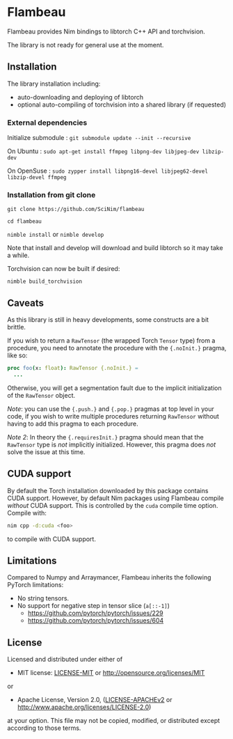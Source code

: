 # Flambeau

Flambeau provides Nim bindings to libtorch C++ API and torchvision.

The library is not ready for general use at the moment.

## Installation

The library installation including:
- auto-downloading and deploying of libtorch
- optional auto-compiling of torchvision into a shared library (if requested)


### External dependencies

Initialize submodule :
``git submodule update --init --recursive``

On Ubuntu :
``sudo apt-get install ffmpeg libpng-dev libjpeg-dev libzip-dev``

On OpenSuse :
``sudo zypper install libpng16-devel libjpeg62-devel libzip-devel ffmpeg``

### Installation from git clone

``git clone https://github.com/SciNim/flambeau``

``cd flambeau``

``nimble install`` or ``nimble develop``

Note that install and develop will download and build libtorch so it may take a while.


Torchvision can now be built if desired:

``nimble build_torchvision``

## Caveats

As this library is still in heavy developments, some constructs are a
bit brittle.

If you wish to return a `RawTensor` (the wrapped Torch `Tensor` type)
from a procedure, you need to annotate the procedure with the
`{.noInit.}` pragma, like so:

```nim
proc foo(x: float): RawTensor {.noInit.} =
  ...
```

Otherwise, you will get a segmentation fault due to the implicit
initialization of the `RawTensor` object.

*Note*: you can use the `{.push.}` and `{.pop.}` pragmas at top level in
your code, if you wish to write multiple procedures returning
`RawTensor` without having to add this pragma to each procedure.

*Note 2*: In theory the `{.requiresInit.}` pragma should mean that the
`RawTensor` type is *not* implicitly initialized. However, this pragma
does *not* solve the issue at this time.

## CUDA support

By default the Torch installation downloaded by this package contains
CUDA support. However, by default Nim packages using Flambeau compile
*without* CUDA support. This is controlled by the `cuda` compile time
option. Compile with:

```sh
nim cpp -d:cuda <foo>
```

to compile with CUDA support.

## Limitations

Compared to Numpy and Arraymancer, Flambeau inherits the following PyTorch limitations:
- No string tensors.
- No support for negative step in tensor slice (`a[::-1]`)
  - https://github.com/pytorch/pytorch/issues/229
  - https://github.com/pytorch/pytorch/issues/604

## License

Licensed and distributed under either of

* MIT license: [LICENSE-MIT](LICENSE-MIT) or http://opensource.org/licenses/MIT

or

* Apache License, Version 2.0, ([LICENSE-APACHEv2](LICENSE-APACHEv2) or http://www.apache.org/licenses/LICENSE-2.0)

at your option. This file may not be copied, modified, or distributed except according to those terms.
